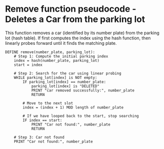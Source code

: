 # Remove function pseudocode - Deletes a Car from the parking lot

This function removes a car (identified by its number plate) from the parking lot (hash table).
If first computes the index using the hash function, then linearly probes forward until it finds the matching plate.

```
DEFINE remove(number_plate, parking_lot):
    # Step 1: Compute the initial parking index
    index = hash(number_plate, parking_lot)
    start = index

    # Step 2: Search for the car using linear probing
    WHILE parking_lot[index] is NOT empty:
        IF parking_lot[index] == number_plate:
            parking_lot[index] is "DELETED"
            PRINT "car removed successfully:", number_plate
            RETURN

        # Move to the next slot
        index = (index + 1) MOD length of number_plate

        # If we have looped back to the start, stop searching
        IF index == start:
            PRINT "Car not found:", number_plate
            RETURN

    # Step 3: Car not found
    PRINT "Car not found:", number_plate

